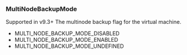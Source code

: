 ### MultiNodeBackupMode
Supported in v9.3+
  The multinode backup flag for the virtual machine.

- MULTI_NODE_BACKUP_MODE_DISABLED
- MULTI_NODE_BACKUP_MODE_ENABLED
- MULTI_NODE_BACKUP_MODE_UNDEFINED
